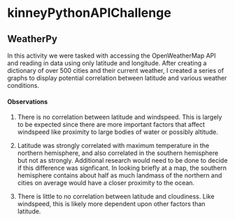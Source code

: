 # kinneyPythonAPIChallenge

## WeatherPy

In this activity we were tasked with accessing the OpenWeatherMap API and reading in data using only latitude and longitude. After creating a dictionary of over 500 cities and their current weather, I created a series of graphs to display potential correlation between latitude and various weather conditions. 

#### Observations

1) There is no correlation between latitude and windspeed. This is largely to be expected since there are more important factors that affect windspeed like proximity to large bodies of water or possibly altitude. 

2) Latitude was strongly correlated with maximum temperature in the northern hemisphere, and also correlated in the southern hemisphere but not as strongly. Additional research would need to be done to decide if this difference was signficant. In looking briefly at a map, the southern hemisphere contains about half as much landmass of the northern and cities on average would have a closer proximity to the ocean.

3) There is little to no correlation between latitude and cloudiness. Like windspeed, this is likely more dependent upon other factors than latitude. 